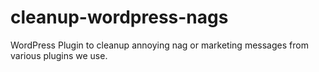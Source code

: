 # cleanup-wordpress-nags
WordPress Plugin to cleanup annoying nag or marketing messages from various plugins we use.
